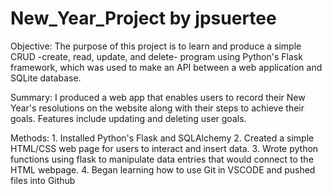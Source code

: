 # New_Year_Project by jpsuertee

Objective: The purpose of this project is to learn and produce a simple CRUD -create, read, update, and delete- program using Python's Flask framework, which was used to make an API between a web application and SQLite database. 
           
Summary: I produced a web app that enables users to record their New Year's resolutions on the website along with their steps to achieve their goals. Features include updating and deleting user goals. 

Methods: 
    1. Installed Python's Flask and SQLAlchemy
    2. Created a simple HTML/CSS web page for users to interact and insert data.
    3. Wrote python functions using flask to manipulate data entries that would connect to the HTML webpage.
    4. Began learning how to use Git in VSCODE and pushed files into Github
